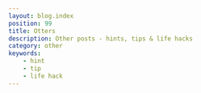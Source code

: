 ```yaml
---
layout: blog.index
position: 99
title: Otters
description: Other posts - hints, tips & life hacks
category: other
keywords:
    - hint
    - tip
    - life hack
---
```

